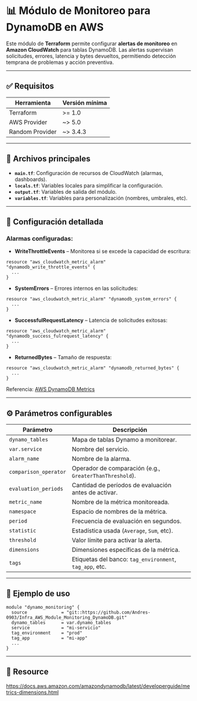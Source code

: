 # 📊 Módulo de Monitoreo para DynamoDB en AWS

Este módulo de **Terraform** permite configurar **alertas de monitoreo** en **Amazon CloudWatch** para tablas DynamoDB. Las alertas supervisan solicitudes, errores, latencia y bytes devueltos, permitiendo detección temprana de problemas y acción preventiva.

---

## ✅ Requisitos

| Herramienta | Versión mínima |
|-------------|----------------|
| Terraform   | >= 1.0         |
| AWS Provider | ~> 5.0        |
| Random Provider | ~> 3.4.3   |

---

## 📁 Archivos principales

- **`main.tf`**: Configuración de recursos de CloudWatch (alarmas, dashboards).
- **`locals.tf`**: Variables locales para simplificar la configuración.
- **`output.tf`**: Variables de salida del módulo.
- **`variables.tf`**: Variables para personalización (nombres, umbrales, etc).

---

## 🔧 Configuración detallada

### Alarmas configuradas:

- **WriteThrottleEvents** – Monitorea si se excede la capacidad de escritura:
```hcl
resource "aws_cloudwatch_metric_alarm" "dynamodb_write_throttle_events" {
  ...
}
```

- **SystemErrors** – Errores internos en las solicitudes:
```hcl
resource "aws_cloudwatch_metric_alarm" "dynamodb_system_errors" {
  ...
}
```

- **SuccessfulRequestLatency** – Latencia de solicitudes exitosas:
```hcl
resource "aws_cloudwatch_metric_alarm" "dynamodb_success_fulrequest_latency" {
  ...
}
```

- **ReturnedBytes** – Tamaño de respuesta:
```hcl
resource "aws_cloudwatch_metric_alarm" "dynamodb_returned_bytes" {
  ...
}
```

Referencia: [AWS DynamoDB Metrics](https://docs.aws.amazon.com/amazondynamodb/latest/developerguide/metrics-dimensions.html)

---

## ⚙️ Parámetros configurables

| Parámetro                | Descripción |
|--------------------------|-------------|
| `dynamo_tables`          | Mapa de tablas Dynamo a monitorear. |
| `var.service`            | Nombre del servicio. |
| `alarm_name`             | Nombre de la alarma. |
| `comparison_operator`    | Operador de comparación (e.g., `GreaterThanThreshold`). |
| `evaluation_periods`     | Cantidad de períodos de evaluación antes de activar. |
| `metric_name`            | Nombre de la métrica monitoreada. |
| `namespace`              | Espacio de nombres de la métrica. |
| `period`                 | Frecuencia de evaluación en segundos. |
| `statistic`              | Estadística usada (`Average`, `Sum`, etc). |
| `threshold`              | Valor límite para activar la alerta. |
| `dimensions`             | Dimensiones específicas de la métrica. |
| `tags`                   | Etiquetas del banco: `tag_environment`, `tag_app`, etc. |

---

## 🧪 Ejemplo de uso

```hcl
module "dynamo_monitoring" {
  source             = "git::https://github.com/Andres-0903/Infra_AWS_Module_Monitoring_DynamoDB.git"
  dynamo_tables      = var.dynamo_tables
  service            = "mi-servicio"
  tag_environment    = "prod"
  tag_app            = "mi-app"
  ...
}
```

---

## 📝 Resource

https://docs.aws.amazon.com/amazondynamodb/latest/developerguide/metrics-dimensions.html


